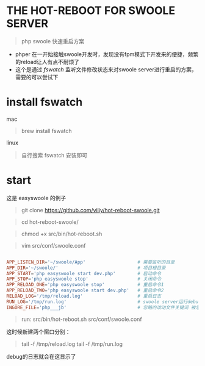 # THE HOT-REBOOT FOR SWOOLE SERVER

> php swoole 快速重启方案

* phper 在一开始接触swoole开发时，发现没有fpm模式下开发来的便捷，频繁的reload让人有点不耐烦了
* 这个是通过 *fswatch* 监听文件修改状态来对swoole server进行重启的方案，需要的可以尝试下

# install fswatch

mac 

> brew install fswatch

linux

> 自行搜索 fswatch 安装即可

# start

这是 easyswoole 的例子

> git clone https://github.com/viliy/hot-reboot-swoole.git

> cd hot-reboot-swoole/

> chmod +x src/bin/hot-reboot.sh

> vim src/conf/swoole.conf

```conf

APP_LISTEN_DIR='~/swoole/App'                   # 需要监听的目录
APP_DIR='~/swoole/'                             # 项目根目录
APP_START='php easyswoole start dev.php'        # 启动命令
APP_STOP='php easyswoole stop'                  # 关闭命令
APP_RELOAD_ONE='php easyswoole stop'            # 重启命令1
APP_RELOAD_TWO='php easyswoole start dev.php'   # 重启命令2
RELOAD_LOG='/tmp/reload.log'                    # 重启日志
RUN_LOG='/tmp/run.log'                          # swoole server运行debug 输出日志
INGORE_FILE='php___jb'                          # 忽略的改动文件关键词 被忽略的文件将不会进行重启

```

> run:  src/bin/hot-reboot.sh src/conf/swoole.conf

这时候新建两个窗口分别：

> tail -f  /tmp/reload.log
> tail -f  /tmp/run.log

debug的日志就会在这显示了
